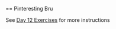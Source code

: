 == Pinteresting Bru

See [Day 12 Exercises](http://iexperience.github.io/year02/s1/exercises/12A.html) for more instructions
